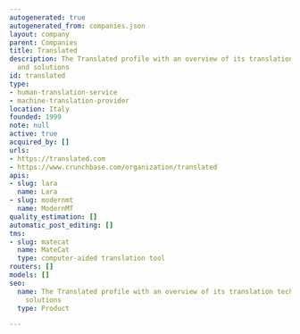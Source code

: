 ```yaml
---
autogenerated: true
autogenerated_from: companies.json
layout: company
parent: Companies
title: Translated
description: The Translated profile with an overview of its translation technologies
  and solutions
id: translated
type:
- human-translation-service
- machine-translation-provider
location: Italy
founded: 1999
note: null
active: true
acquired_by: []
urls:
- https://translated.com
- https://www.crunchbase.com/organization/translated
apis:
- slug: lara
  name: Lara
- slug: modernmt
  name: ModernMT
quality_estimation: []
automatic_post_editing: []
tms:
- slug: matecat
  name: MateCat
  type: computer-aided translation tool
routers: []
models: []
seo:
  name: The Translated profile with an overview of its translation technologies and
    solutions
  type: Product

---
```


